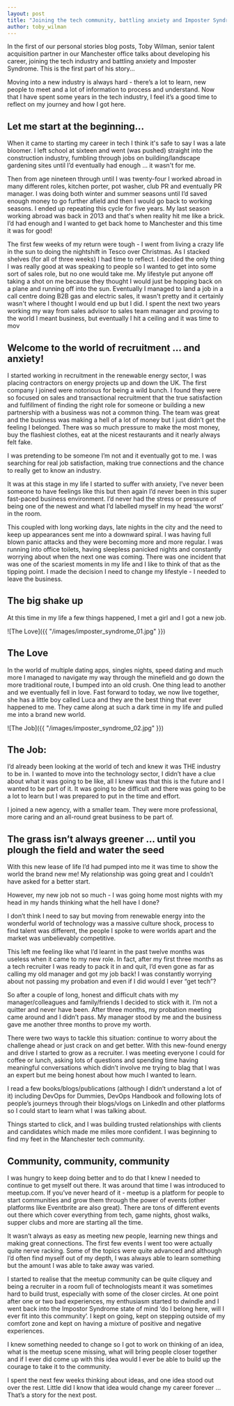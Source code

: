```yaml
---
layout: post
title: "Joining the tech community, battling anxiety and Imposter Syndrome"
author: toby_wilman
---
```


In the first of our personal stories blog posts, Toby Wilman, senior talent acquisition partner in our Manchester office talks about developing his career, joining the tech industry and battling anxiety and Imposter Syndrome. This is the first part of his story...


Moving into a new industry is always hard - there’s a lot to learn, new people to meet and a lot of information to process and understand. Now that I have spent some years in the tech industry, I feel it’s a good time to reflect on my journey and how I got here. 

## Let me start at the beginning... 

When it came to starting my career in tech I think it's safe to say I was a late bloomer. I left school at sixteen and went (was pushed) straight into the construction industry, fumbling through jobs on building/landscape gardening sites until I’d eventually had enough … it wasn't for me. 

Then from age nineteen through until I was twenty-four I worked abroad in many different roles, kitchen porter, pot washer, club PR and eventually PR manager. I was doing both winter and summer seasons until I’d saved enough money to go further afield and then I would go back to working seasons. I ended up repeating this cycle for five years. My last season working abroad was back in 2013 and that's when reality hit me like a brick. I’d had enough and I wanted to get back home to Manchester and this time it was for good!

The first few weeks of my return were tough - I went from living a crazy life in the sun to doing the nightshift in Tesco over Christmas. As I stacked shelves (for all of three weeks) I had time to reflect. I decided the only thing I was really good at was speaking to people so I wanted to get into some sort of sales role, but no one would take me. My lifestyle put anyone off taking a shot on me because they thought I would just be hopping back on a plane and running off into the sun. Eventually I managed to land a job in a call centre doing B2B gas and electric sales, it wasn't pretty and it certainly wasn't where I thought I would end up but I did. I spent the next two years working my way from sales advisor to sales team manager and proving to the world I meant business, but eventually I hit a ceiling and it was time to mov

## Welcome to the world of recruitment … and anxiety!

I started working in recruitment in the renewable energy sector, I was placing contractors on energy projects up and down the UK. The first company I joined were notorious for being a wild bunch. I found they were so focused on sales and transactional recruitment that the true satisfaction and fulfillment of finding the right role for someone or building a new partnership with a business was not a common thing. The team was great and the business was making a hell of a lot of money but I just didn’t get the feeling I belonged. There was so much pressure to make the most money, buy the flashiest clothes, eat at the nicest restaurants and it nearly always felt fake. 

I was pretending to be someone I’m not and it eventually got to me. I was searching for real job satisfaction, making true connections and the chance to really get to know an industry. 

It was at this stage in my life I started to suffer with anxiety, I’ve never been someone to have feelings like this but then again I’d never been in this super fast-paced business environment. I’d never had the stress or pressure of being one of the newest and what I’d labelled myself in my head ‘the worst’ in the room. 

This coupled with long working days, late nights in the city and the need to keep up appearances sent me into a downward spiral. I was having full blown panic attacks and they were becoming more and more regular. I was running into office toilets, having sleepless panicked nights and constantly worrying about when the next one was coming. There was one incident that was one of the scariest moments in my life and I like to think of that as the tipping point. I made the decision I need to change my lifestyle - I needed to leave the business. 

## The big shake up 

At this time in my life a few things happened, I met a girl and I got a new job. 

![The Love]({{ "/images/imposter_syndrome_01.jpg" }})

## The Love

In the world of multiple dating apps, singles nights, speed dating and much more I managed to navigate my way through the minefield and go down the more traditional route, I bumped into an old crush. One thing lead to another and we eventually fell in love. Fast forward to today, we now live together, she has a little boy called Luca and they are the best thing that ever happened to me. They came along at such a dark time in my life and pulled me into a brand new world. 


![The Job]({{ "/images/imposter_syndrome_02.jpg" }})


## The Job: 

I’d already been looking at the world of tech and knew it was THE industry to be in. I wanted to move into the technology sector, I didn’t have a clue about what it was going to be like, all I knew was that this is the future and I wanted to be part of it. It was going to be difficult and there was going to be a lot to learn but I was prepared to put in the time and effort.

I joined a new agency, with a smaller team. They were more professional, more caring and an all-round great business to be part of. 

## The grass isn’t always greener … until you plough the field and water the seed 

With this new lease of life I’d had pumped into me it was time to show the world the brand new me! My relationship was going great and I couldn’t have asked for a better start. 

However, my new job not so much - I was going home most nights with my head in my hands thinking what the hell have I done?

I don’t think I need to say but moving from renewable energy into the wonderful world of technology was a massive culture shock, process to find talent was different, the people I spoke to were worlds apart and the market was unbelievably competitive. 

This left me feeling like what I’d learnt in the past twelve months was useless when it came to my new role. In fact, after my first three months as a tech recruiter I was ready to pack it in and quit, I’d even gone as far as calling my old manager and got my job back! I was constantly worrying about not passing my probation and even if I did would I ever “get tech”?

So after a couple of long, honest and difficult chats with my manager/colleagues and family/friends I decided to stick with it. I’m not a quitter and never have been. After three months, my probation meeting came around and I didn’t pass. My manager stood by me and the business gave me another three months to prove my worth.
 
There were two ways to tackle this situation: continue to worry about the challenge ahead or just crack on and get better. With this new-found energy and drive I started to grow as a recruiter. I was meeting everyone I could for coffee or lunch, asking lots of questions and spending time having meaningful conversations which didn’t involve me trying to blag that I was an expert but me being honest about how much I wanted to learn.

I read a few books/blogs/publications (although I didn’t understand a lot of it) including DevOps for Dummies, DevOps Handbook and following lots of people’s journeys through their blogs/vlogs on LinkedIn and other platforms so I could start to learn what I was talking about. 

Things started to click, and I was building trusted relationships with clients and candidates which made me miles more confident. I was beginning to find my feet in the Manchester tech community. 

## Community, community, community 

I was hungry to keep doing better and to do that I knew I needed to continue to get myself out there. It was around that time I was introduced to meetup.com. If you’ve never heard of it - meetup is a platform for people to start communities and grow them through the power of events (other platforms like Eventbrite are also great). There are tons of different events out there which cover everything from tech, game nights, ghost walks, supper clubs and more are starting all the time. 

It wasn’t always as easy as meeting new people, learning new things and making great connections. The first few events I went too were actually quite nerve racking. Some of the topics were quite advanced and although I’d often find myself out of my depth, I was always able to learn something but the amount I was able to take away was varied. 

I started to realise that the meetup community can be quite cliquey and being a recruiter in a room full of technologists meant it was sometimes hard to build trust, especially with some of the closer circles. At one point after one or two bad experiences, my enthusiasm started to dwindle and I went back into the Impostor Syndrome state of mind ‘do I belong here, will I ever fit into this community’. I kept on going, kept on stepping outside of my comfort zone and kept on having a mixture of positive and negative experiences.

I knew something needed to change so I got to work on thinking of an idea, what is the meetup scene missing, what will bring people closer together and if I ever did come up with this idea would I ever be able to build up the courage to take it to the community. 

I spent the next few weeks thinking about ideas, and one idea stood out over the rest. Little did I know that idea would change my career forever … That’s a story for the next post. 

